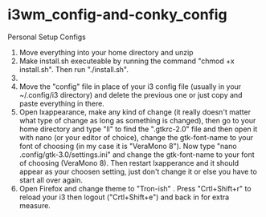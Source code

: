 # i3wm_config-and-conky_config
Personal Setup Configs

1. Move everything into your home directory and unzip
2. Make install.sh executeable by running the command "chmod +x install.sh". Then run "./install.sh".
3.
4. Move the "config" file in place of your i3 config file (usually in your ~/.config/i3 directory) and delete the previous one or just copy and paste everything in there. 
5. Open lxappearance, make any kind of change (it really doesn't matter what type of change as long as something is changed), then go to your home directory and type "ll" to find the ".gtkrc-2.0" file and then open it with nano (or your editor of choice), change the gtk-font-name to your font of choosing (in my case it is "VeraMono 8"). Now type "nano .config/gtk-3.0/settings.ini" and change the gtk-font-name to your font of choosing (VeraMono 8). Then restart lxapperance and it should appear as your choosen setting, just don't change it or else you have to start all over again.
6. Open Firefox and change theme to "Tron-ish"
. Press "Crtl+Shift+r" to reload your i3 then logout ("Crtl+Shift+e") and back in for extra measure.
